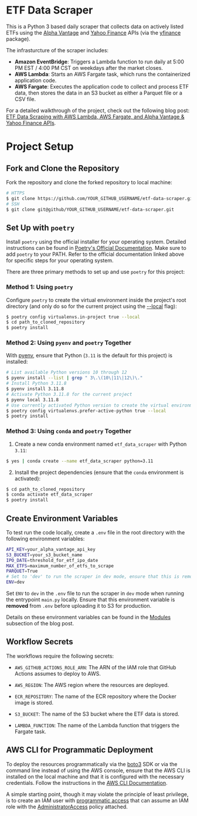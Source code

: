 # ETF Data Scraper

This is a Python 3 based daily scraper that collects data on actively listed ETFs using the [Alpha Vantage](https://www.alphavantage.co/#page-top) and [Yahoo Finance](https://finance.yahoo.com/) APIs (via the [yfinance](https://pypi.org/project/yfinance/) package).

The infrasturcture of the scraper includes:

* **Amazon EventBridge**: Triggers a Lambda function to run daily at 5:00 PM EST / 4:00 PM CST on weekdays after the market closes.
* **AWS Lambda**: Starts an AWS Fargate task, which runs the containerized application code.
* **AWS Fargate**: Executes the application code to collect and process ETF data, then stores the data in an S3 bucket as either a Parquet file or a CSV file.

For a detailed walkthrough of the project, check out the following blog post: [ETF Data Scraping with AWS Lambda, AWS Fargate, and Alpha Vantage & Yahoo Finance APIs](https://www.kenwuyang.com/en/post/etf-data-scraping-with-aws-lambda-aws-fargate-and-alpha-vantage-yahoo-finance-apis/).

# Project Setup

## Fork and Clone the Repository

Fork the repository and clone the forked repository to local machine:

```bash
# HTTPS
$ git clone https://github.com/YOUR_GITHUB_USERNAME/etf-data-scraper.git
# SSH
$ git clone git@github/YOUR_GITHUB_USERNAME/etf-data-scraper.git
```

## Set Up with `poetry`

Install `poetry` using the official installer for your operating system. Detailed instructions can be found in [Poetry's Official Documentation](https://python-poetry.org/docs/#installing-with-the-official-installer). Make sure to add `poetry` to your PATH. Refer to the official documentation linked above for specific steps for your operating system.

There are three primary methods to set up and use `poetry` for this project:

### Method 1: Using `poetry` 

Configure `poetry` to create the virtual environment inside the project's root directory (and only do so for the current project using the [--local](https://python-poetry.org/docs/configuration/#local-configuration) flag):

```bash
$ poetry config virtualenvs.in-project true --local
$ cd path_to_cloned_repository
$ poetry install
```

### Method 2: Using `pyenv` and `poetry` Together

With [pyenv](https://github.com/pyenv/pyenv), ensure that Python (`3.11` is the default for this project) is installed:

```bash
# List available Python versions 10 through 12
$ pyenv install --list | grep " 3\.\(10\|11\|12\)\."
# Install Python 3.11.8
$ pyenv install 3.11.8
# Activate Python 3.11.8 for the current project
$ pyenv local 3.11.8
# Use currently activated Python version to create the virtual environment
$ poetry config virtualenvs.prefer-active-python true --local
$ poetry install
```

### Method 3: Using `conda` and `poetry` Together

1. Create a new conda environment named `etf_data_scraper` with Python `3.11`:

```bash
$ yes | conda create --name etf_data_scraper python=3.11
```

2. Install the project dependencies (ensure that the `conda` environment is activated):

```bash
$ cd path_to_cloned_repository
$ conda activate etf_data_scraper
$ poetry install
```

## Create Environment Variables

To test run the code locally, create a `.env` file in the root directory with the following environment variables:

```bash
API_KEY=your_alpha_vantage_api_key
S3_BUCKET=your_s3_bucket_name
IPO_DATE=threshold_for_etf_ipo_date
MAX_ETFS=maximum_number_of_etfs_to_scrape
PARQUET=True
# Set to 'dev' to run the scraper in dev mode, ensure that this is removed before uploading to S3
ENV=dev
```

Set `ENV` to `dev` in the `.env` file to run the scraper in `dev` mode when running the entrypoint `main.py` locally. Ensure that this environment variable is **removed** from `.env` before uploading it to S3 for production.

Details on these environment variables can be found in the [Modules](https://www.kenwuyang.com/en/post/etf-data-scraping-with-aws-lambda-aws-fargate-and-alpha-vantage-yahoo-finance-apis/#modules) subsection of the blog post.

## Workflow Secrets 

The workflows require the following secrets:

* `AWS_GITHUB_ACTIONS_ROLE_ARN`: The ARN of the IAM role that GitHub Actions assumes to deploy to AWS.

* `AWS_REGION`: The AWS region where the resources are deployed.

* `ECR_REPOSITORY`: The name of the ECR repository where the Docker image is stored.

* `S3_BUCKET`: The name of the S3 bucket where the ETF data is stored.

* `LAMBDA_FUNCTION`: The name of the Lambda function that triggers the Fargate task.

## AWS CLI for Programmatic Deployment

To deploy the resources programmatically via the [boto3](https://boto3.amazonaws.com/v1/documentation/api/latest/index.html) SDK or via the command line instead of using the AWS console, ensure that the AWS CLI is installed on the local machine and that it is configured with the necessary credentials. Follow the instructions in the [AWS CLI Documentation](https://docs.aws.amazon.com/cli/latest/userguide/cli-configure-quickstart.html).

A simple starting point, though it may violate the principle of least privilege, is to create an IAM user with [programmatic access](https://docs.aws.amazon.com/workspaces-web/latest/adminguide/getting-started-iam-user-access-keys.html) that can assume an IAM role with the [AdministratorAccess](https://docs.aws.amazon.com/aws-managed-policy/latest/reference/AdministratorAccess.html) policy attached.
